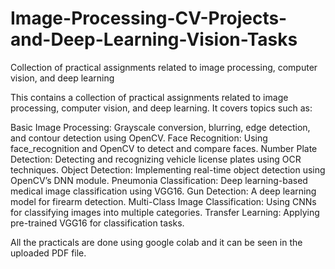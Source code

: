 # Image-Processing-CV-Projects-and-Deep-Learning-Vision-Tasks

Collection of practical assignments related to image processing, computer vision, and deep learning

This contains a collection of practical assignments related to image processing, computer vision, and deep learning. It covers topics such as:

Basic Image Processing: Grayscale conversion, blurring, edge detection, and contour detection using OpenCV.
Face Recognition: Using face_recognition and OpenCV to detect and compare faces.
Number Plate Detection: Detecting and recognizing vehicle license plates using OCR techniques.
Object Detection: Implementing real-time object detection using OpenCV’s DNN module.
Pneumonia Classification: Deep learning-based medical image classification using VGG16.
Gun Detection: A deep learning model for firearm detection.
Multi-Class Image Classification: Using CNNs for classifying images into multiple categories.
Transfer Learning: Applying pre-trained VGG16 for classification tasks.


All the practicals are done using google colab and it can be seen in the uploaded PDF file.
